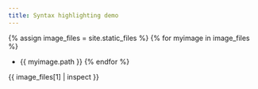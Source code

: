 ```yaml
---
title: Syntax highlighting demo
---
```



{% assign image_files = site.static_files %}
{% for myimage in image_files %}
 - {{ myimage.path }}
{% endfor %}

{{ image_files[1] | inspect }}